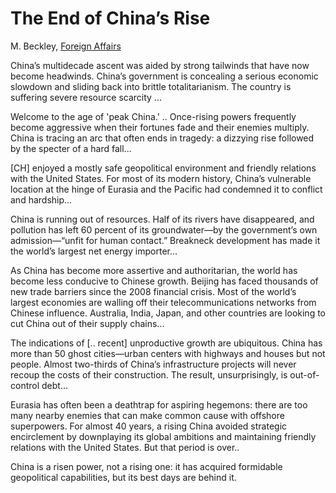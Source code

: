 # The End of China’s Rise

M. Beckley, [Foreign Affairs](https://www.foreignaffairs.com/articles/china/2021-10-01/end-chinas-rise)

China’s multidecade ascent was aided by strong tailwinds that have
now become headwinds. China’s government is concealing a serious
economic slowdown and sliding back into brittle totalitarianism. The
country is suffering severe resource scarcity ...

Welcome to the age of 'peak China.' .. Once-rising powers frequently
become aggressive when their fortunes fade and their enemies
multiply. China is tracing an arc that often ends in tragedy: a
dizzying rise followed by the specter of a hard fall...

[CH] enjoyed a mostly safe geopolitical environment and friendly
relations with the United States. For most of its modern history,
China’s vulnerable location at the hinge of Eurasia and the Pacific
had condemned it to conflict and hardship...

China is running out of resources. Half of its rivers have
disappeared, and pollution has left 60 percent of its groundwater—by
the government’s own admission—“unfit for human contact.” Breakneck
development has made it the world’s largest net energy importer...

As China has become more assertive and authoritarian, the world has
become less conducive to Chinese growth. Beijing has faced thousands
of new trade barriers since the 2008 financial crisis. Most of the
world’s largest economies are walling off their telecommunications
networks from Chinese influence. Australia, India, Japan, and other
countries are looking to cut China out of their supply chains...

The indications of [.. recent] unproductive growth are
ubiquitous. China has more than 50 ghost cities—urban centers with
highways and houses but not people. Almost two-thirds of China’s
infrastructure projects will never recoup the costs of their
construction. The result, unsurprisingly, is out-of-control debt...

Eurasia has often been a deathtrap for aspiring hegemons: there are
too many nearby enemies that can make common cause with offshore
superpowers. For almost 40 years, a rising China avoided strategic
encirclement by downplaying its global ambitions and maintaining
friendly relations with the United States. But that period is over..

China is a risen power, not a rising one: it has acquired formidable
geopolitical capabilities, but its best days are behind it.
